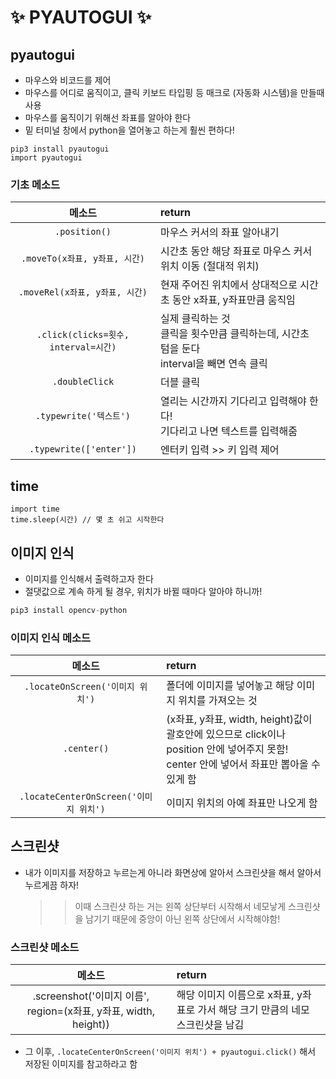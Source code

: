 # ✨ PYAUTOGUI ✨

## **pyautogui**

- 마우스와 비코드를 제어
- 마우스를 어디로 움직이고, 클릭 키보드 타입핑 등 매크로 (자동화 시스템)을 만들때 사용
- 마우스를 움직이기 위해선 좌표를 알아야 한다
- 밑 터미널 창에서 python을 열어놓고 하는게 훨씬 편하다!

```
pip3 install pyautogui
import pyautogui
```

### **기초 메소드**

|                메소드                | return                                                                                            |
| :----------------------------------: | :------------------------------------------------------------------------------------------------ |
|            `.position()`             | 마우스 커서의 좌표 알아내기                                                                       |
|    `.moveTo(x좌표, y좌표, 시간)`     | 시간초 동안 해당 좌표로 마우스 커서 위치 이동 (절대적 위치)                                       |
|    `.moveRel(x좌표, y좌표, 시간)`    | 현재 주어진 위치에서 상대적으로 시간초 동안 x좌표, y좌표만큼 움직임                               |
| `.click(clicks=횟수, interval=시간)` | 실제 클릭하는 것 <br> 클릭을 횟수만큼 클릭하는데, 시간초 텀을 둔다 <br> interval을 빼면 연속 클릭 |
|            `.doubleClick`            | 더블 클릭                                                                                         |
|        `.typewrite('텍스트')`        | 열리는 시간까지 기다리고 입력해야 한다! <br> 기다리고 나면 텍스트를 입력해줌                      |
|       `.typewrite(['enter'])`        | 엔터키 입력 >> 키 입력 제어                                                                       |

## **time**

```
import time
time.sleep(시간) // 몇 초 쉬고 시작한다
```

## **이미지 인식**

- 이미지를 인식해서 출력하고자 한다
- 절댓값으로 계속 하게 될 경우, 위치가 바뀔 때마다 알아야 하니까!

```python
pip3 install opencv-python
```

### **이미지 인식 메소드**

|                 메소드                 | return                                                                                                                                      |
| :------------------------------------: | :------------------------------------------------------------------------------------------------------------------------------------------ |
|    `.locateOnScreen('이미지 위치')`    | 폴더에 이미지를 넣어놓고 해당 이미지 위치를 가져오는 것                                                                                     |
|              `.center()`               | (x좌표, y좌표, width, height)값이 괄호안에 있으므로 click이나 position 안에 넣어주지 못함! <br> center 안에 넣어서 좌표만 뽑아올 수 있게 함 |
| `.locateCenterOnScreen('이미지 위치')` | 이미지 위치의 아예 좌표만 나오게 함                                                                                                         |

## **스크린샷**

- 내가 이미지를 저장하고 누르는게 아니라 화면상에 알아서 스크린샷을 해서 알아서 누르게끔 하자!
  > > 이때 스크린샷 하는 거는 왼쪽 상단부터 시작해서 네모낳게 스크린샷을 남기기 때문에 중앙이 아닌 왼쪽 상단에서 시작해야함!

### **스크린샷 메소드**

|                              메소드                              | return                                                                         |
| :--------------------------------------------------------------: | :----------------------------------------------------------------------------- |
| .screenshot('이미지 이름', region=(x좌표, y좌표, width, height)) | 해당 이미지 이름으로 x좌표, y좌표로 가서 해당 크기 만큼의 네모 스크린샷을 남김 |

- 그 이후, `.locateCenterOnScreen('이미지 위치') + pyautogui.click()` 해서 저장된 이미지를 참고하라고 함
